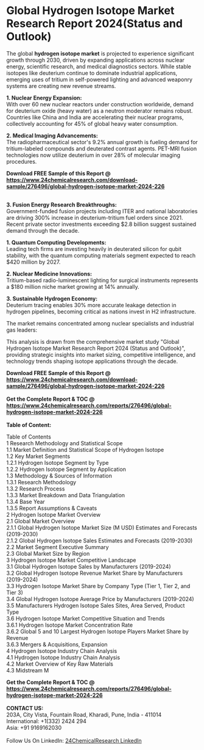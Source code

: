 <h1>Global Hydrogen Isotope Market Research Report 2024(Status and Outlook)</h1><p>The global <strong>hydrogen isotope market</strong> is projected to experience significant growth through 2030, driven by expanding applications across nuclear energy, scientific research, and medical diagnostics sectors. While stable isotopes like deuterium continue to dominate industrial applications, emerging uses of tritium in self-powered lighting and advanced weaponry systems are creating new revenue streams.</p><p><strong>1. Nuclear Energy Expansion:</strong><br>
With over 60 new nuclear reactors under construction worldwide, demand for deuterium oxide (heavy water) as a neutron moderator remains robust. Countries like China and India are accelerating their nuclear programs, collectively accounting for 45% of global heavy water consumption.</p><p><strong>2. Medical Imaging Advancements:</strong><br>
The radiopharmaceutical sector's 9.2% annual growth is fueling demand for tritium-labeled compounds and deuterated contrast agents. PET-MRI fusion technologies now utilize deuterium in over 28% of molecular imaging procedures.</p><div><b>Download FREE Sample of this Report @ 
            <a href="https://www.24chemicalresearch.com/download-sample/276496/global-hydrogen-isotope-market-2024-226">
            https://www.24chemicalresearch.com/download-sample/276496/global-hydrogen-isotope-market-2024-226</a></b></div><br><p><strong>3. Fusion Energy Research Breakthroughs:</strong><br>
Government-funded fusion projects including ITER and national laboratories are driving 300% increase in deuterium-tritium fuel orders since 2021. Recent private sector investments exceeding $2.8 billion suggest sustained demand through the decade.</p><p><strong>1. Quantum Computing Developments:</strong><br>
Leading tech firms are investing heavily in deuterated silicon for qubit stability, with the quantum computing materials segment expected to reach $420 million by 2027.</p><p><strong>2. Nuclear Medicine Innovations:</strong><br>
Tritium-based radio-luminescent lighting for surgical instruments represents a $180 million niche market growing at 14% annually.</p><p><strong>3. Sustainable Hydrogen Economy:</strong><br>
Deuterium tracing enables 30% more accurate leakage detection in hydrogen pipelines, becoming critical as nations invest in H2 infrastructure.</p><p>The market remains concentrated among nuclear specialists and industrial gas leaders:</p><p>This analysis is drawn from the comprehensive market study "Global Hydrogen Isotope Market Research Report 2024 (Status and Outlook)", providing strategic insights into market sizing, competitive intelligence, and technology trends shaping isotope applications through the decade.</p><div><b>Download FREE Sample of this Report @ 
            <a href="https://www.24chemicalresearch.com/download-sample/276496/global-hydrogen-isotope-market-2024-226">
            https://www.24chemicalresearch.com/download-sample/276496/global-hydrogen-isotope-market-2024-226</a></b></div><br><div><b>Get the Complete Report & TOC @ 
            <a href="https://www.24chemicalresearch.com/reports/276496/global-hydrogen-isotope-market-2024-226">
            https://www.24chemicalresearch.com/reports/276496/global-hydrogen-isotope-market-2024-226</a></b></div><br>
            <b>Table of Content:</b><p>Table of Contents<br />
1 Research Methodology and Statistical Scope<br />
1.1 Market Definition and Statistical Scope of Hydrogen Isotope<br />
1.2 Key Market Segments<br />
1.2.1 Hydrogen Isotope Segment by Type<br />
1.2.2 Hydrogen Isotope Segment by Application<br />
1.3 Methodology & Sources of Information<br />
1.3.1 Research Methodology<br />
1.3.2 Research Process<br />
1.3.3 Market Breakdown and Data Triangulation<br />
1.3.4 Base Year<br />
1.3.5 Report Assumptions & Caveats<br />
2 Hydrogen Isotope Market Overview<br />
2.1 Global Market Overview<br />
2.1.1 Global Hydrogen Isotope Market Size (M USD) Estimates and Forecasts (2019-2030)<br />
2.1.2 Global Hydrogen Isotope Sales Estimates and Forecasts (2019-2030)<br />
2.2 Market Segment Executive Summary<br />
2.3 Global Market Size by Region<br />
3 Hydrogen Isotope Market Competitive Landscape<br />
3.1 Global Hydrogen Isotope Sales by Manufacturers (2019-2024)<br />
3.2 Global Hydrogen Isotope Revenue Market Share by Manufacturers (2019-2024)<br />
3.3 Hydrogen Isotope Market Share by Company Type (Tier 1, Tier 2, and Tier 3)<br />
3.4 Global Hydrogen Isotope Average Price by Manufacturers (2019-2024)<br />
3.5 Manufacturers Hydrogen Isotope Sales Sites, Area Served, Product Type<br />
3.6 Hydrogen Isotope Market Competitive Situation and Trends<br />
3.6.1 Hydrogen Isotope Market Concentration Rate<br />
3.6.2 Global 5 and 10 Largest Hydrogen Isotope Players Market Share by Revenue<br />
3.6.3 Mergers & Acquisitions, Expansion<br />
4 Hydrogen Isotope Industry Chain Analysis<br />
4.1 Hydrogen Isotope Industry Chain Analysis<br />
4.2 Market Overview of Key Raw Materials<br />
4.3 Midstream M</p><div><b>Get the Complete Report & TOC @ 
            <a href="https://www.24chemicalresearch.com/reports/276496/global-hydrogen-isotope-market-2024-226">
            https://www.24chemicalresearch.com/reports/276496/global-hydrogen-isotope-market-2024-226</a></b></div><br><b>CONTACT US:</b><br>
            203A, City Vista, Fountain Road, Kharadi, Pune, India - 411014<br>
            International: +1(332) 2424 294<br>
            Asia: +91 9169162030 <br><br>
            Follow Us On LinkedIn: <a href="https://www.linkedin.com/company/24chemicalresearch/">24ChemicalResearch LinkedIn</a>